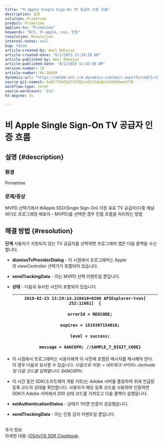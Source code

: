 ```yaml
---
title: "비 Apple Single Sign-On TV 공급자 인증 흐름"
description: 설명
solution: Primetime
product: Primetime
applies-to: "Primetime"
keywords: "KCS, 비-apple, sso, 인증"
resolution: Resolution
internal-notes: null
bug: false
article-created-by: Amol Mahajan
article-created-date: "8/2/2023 11:34:28 AM"
article-published-by: Amol Mahajan
article-published-date: "8/2/2023 11:42:58 AM"
version-number: 10
article-number: KA-16609
dynamics-url: "https://adobe-ent.crm.dynamics.com/main.aspx?forceUCI=1&pagetype=entityrecord&etn=knowledgearticle&id=3141f489-2831-ee11-bdf3-6045bd006b3d"
source-git-commit: 6a0f7704562737581ce8135de82a336966ee6778
workflow-type: tm+mt
source-wordcount: '212'
ht-degree: 3%

---
```


# 비 Apple Single Sign-On TV 공급자 인증 흐름

## 설명 {#description}


### <b>환경</b>

Primetime



### <b>문제/증상</b>

MVPD 선택기에서 비Apple SSO(Single Sign-On) 지원 유료 TV 공급자(다중 채널 비디오 프로그래밍 배포자 - MVPD)를 선택한 경우 인증 흐름을 처리하는 방법


## 해결 방법 {#resolution}

<b>단계</b>
사용자가 지원되지 않는 TV 공급자를 선택하면 프로그래머 앱은 다음 콜백을 수신합니다.

- <b>dismissTvProviderDialog</b> - 이 시점에서 프로그래머는 Apple의 *viewController* 선택기가 포함되어 있습니다.
- <b>sendTrackingData</b> - 이는 MVPD 선택 이벤트일 뿐입니다.
- <b>상태</b> - 다음과 유사한 사전이 포함되어 있습니다.

  | `2018-02-23 13:29:14.228410+0200 APIExplorer-tvos[ 252:11681]  {`<br><br>`    errorId = REGCODE;`<br><br>`    expires = 1519387154016;`<br><br>`    level = success;`<br><br>`    message = 6ANC6PH; //SAMPLE_7_DIGIT_CODE}` |
  | --- |


- 이 시점에서 프로그래머는 사용자에게 이 사전에 포함된 메시지를 제시해야 한다. 이 경우 다음과 유사할 수 있습니다. *다음으로 이동: `<` 네트워크 사이트`>` /activate 및 다음 코드를 입력합니다. 6ANC6PH*.
- 이 시간 동안 SDK(소프트웨어 개발 키트)는 Adobe 서버를 폴링하여 위에 언급된 등록 코드의 상태를 확인합니다. 사용자가 해당 등록 코드를 사용하여 인증하면 SDK가 Adobe 서버에서 200 상태 코드를 가져오고 다음 콜백이 실행됩니다.


- <b>setAuthenticationStatus</b> - 상태가 1이면 인증이 성공했습니다.


- <b>sendTrackingData </b>- 이는 인증 감지 이벤트일 뿐입니다.

<br>추가 정보<br>
자세한 내용: [iOS/tvOS SDK Cookbook](https://experienceleague.adobe.com/docs/primetime/authentication/programmer-integration-guide/accessenabler-sdk/ios-sdk/iostvos-sdk-cookbook.html?lang=en#create_dev).
